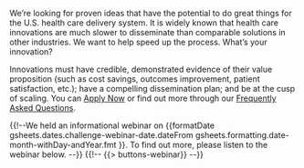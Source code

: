 We’re looking for proven ideas that have the potential to do great things for the U.S. health care delivery system.  It is widely known that health care innovations are much slower to disseminate than comparable solutions in other industries.  We want to help speed up the process.  What’s your innovation?

Innovations must have credible, demonstrated evidence of their value proposition (such as cost savings, outcomes improvement, patient satisfaction, etc.); have a compelling dissemination plan; and be at the cusp of scaling. You can [Apply Now]({{gsheets.links.challenge-application.url}}) or find out more through our [Frequently Asked Questions](#challenge-faqs). 

{{!--We held an informational webinar on {{formatDate 
	gsheets.dates.challenge-webinar-date.dateFrom 
	gsheets.formatting.date-month-withDay-andYear.fmt
}}. To find out more, please listen to the webinar below.
--}}
{{!--
{{> buttons-webinar}}
--}}
